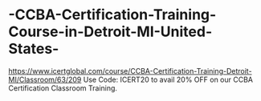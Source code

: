 # -CCBA-Certification-Training-Course-in-Detroit-MI-United-States-
https://www.icertglobal.com/course/CCBA-Certification-Training-Detroit-MI/Classroom/63/209          Use Code: ICERT20 to avail 20% OFF on our CCBA Certification Classroom Training.

